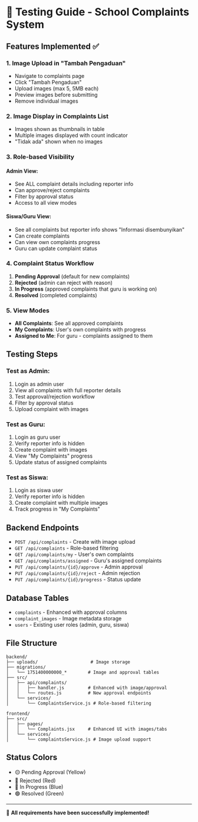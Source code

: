 # 🧪 Testing Guide - School Complaints System

## Features Implemented ✅

### 1. Image Upload in "Tambah Pengaduan"

- Navigate to complaints page
- Click "Tambah Pengaduan"
- Upload images (max 5, 5MB each)
- Preview images before submitting
- Remove individual images

### 2. Image Display in Complaints List

- Images shown as thumbnails in table
- Multiple images displayed with count indicator
- "Tidak ada" shown when no images

### 3. Role-based Visibility

#### Admin View:

- See ALL complaint details including reporter info
- Can approve/reject complaints
- Filter by approval status
- Access to all view modes

#### Siswa/Guru View:

- See all complaints but reporter info shows "Informasi disembunyikan"
- Can create complaints
- Can view own complaints progress
- Guru can update complaint status

### 4. Complaint Status Workflow

1. **Pending Approval** (default for new complaints)
2. **Rejected** (admin can reject with reason)
3. **In Progress** (approved complaints that guru is working on)
4. **Resolved** (completed complaints)

### 5. View Modes

- **All Complaints**: See all approved complaints
- **My Complaints**: User's own complaints with progress
- **Assigned to Me**: For guru - complaints assigned to them

## Testing Steps

### Test as Admin:

1. Login as admin user
2. View all complaints with full reporter details
3. Test approval/rejection workflow
4. Filter by approval status
5. Upload complaint with images

### Test as Guru:

1. Login as guru user
2. Verify reporter info is hidden
3. Create complaint with images
4. View "My Complaints" progress
5. Update status of assigned complaints

### Test as Siswa:

1. Login as siswa user
2. Verify reporter info is hidden
3. Create complaint with multiple images
4. Track progress in "My Complaints"

## Backend Endpoints

- `POST /api/complaints` - Create with image upload
- `GET /api/complaints` - Role-based filtering
- `GET /api/complaints/my` - User's own complaints
- `GET /api/complaints/assigned` - Guru's assigned complaints
- `PUT /api/complaints/{id}/approve` - Admin approval
- `PUT /api/complaints/{id}/reject` - Admin rejection
- `PUT /api/complaints/{id}/progress` - Status update

## Database Tables

- `complaints` - Enhanced with approval columns
- `complaint_images` - Image metadata storage
- `users` - Existing user roles (admin, guru, siswa)

## File Structure

```
backend/
├── uploads/                    # Image storage
├── migrations/
│   └── 1751400000000_*        # Image and approval tables
├── src/
│   ├── api/complaints/
│   │   ├── handler.js         # Enhanced with image/approval
│   │   └── routes.js          # New approval endpoints
│   └── services/
│       └── ComplaintsService.js # Role-based filtering

frontend/
├── src/
│   ├── pages/
│   │   └── Complaints.jsx     # Enhanced UI with images/tabs
│   └── services/
│       └── complaintsService.js # Image upload support
```

## Status Colors

- 🟡 Pending Approval (Yellow)
- 🔴 Rejected (Red)
- 🔵 In Progress (Blue)
- 🟢 Resolved (Green)

---

🎉 **All requirements have been successfully implemented!**
